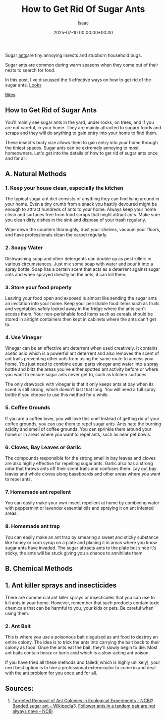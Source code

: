 ﻿---
title: How to Get Rid Of Sugar Ants
description: Sugar ants are tiny annoying insects and stubborn household bugs. Sugar ants are common during warm seasons when they come out of their nests to search for...
slug: /how-to-get-rid-of-sugar-ants/
date: 2025-07-10 00:00:00+00:00
lastmod: 2025-07-10 00:00:00+03:00
author: Isaac
categories:

- Ants

- Guide
tags:

- ants

- rid

- sugar
layout: post
---

Sugar [ants](https://pestpolicy.com/how-to-get-rid-of-ants-in-car/)are tiny annoying insects and stubborn household bugs.

Sugar ants are common during warm seasons when they come out of their nests to search for food.

In this post, I've discussed the 5 effective ways on how to get rid of the sugar ants. [Looks](https://pestpolicy.com/what-do-sugar-ants-look-like/)

[Bites](https://pestpolicy.com/do-sugar-ants-bite/)

##  How to Get Rid of Sugar Ants

You'll mainly see sugar ants in the yard, under rocks, on trees, and if you are not careful, in your home. They are mainly attracted to sugary foods and scraps and they will do anything to gain entry into your home to find them.

These insect's body size allows them to gain entry into your home through the tiniest spaces. Sugar ants can be extremely annoying to most homeowners. Let's get into the details of how to get rid of sugar ants once and for all:

##  A. Natural Methods

###  1. Keep your house clean, especially the kitchen

The typical sugar ant diet consists of anything they can find lying around in your home. Even a tiny crumb from a snack you hastily devoured might be enough to attract hundreds of ants to your home. Always keep your home clean and surfaces free from food scraps that might attract ants. Make sure you clean dirty dishes in the sink and dispose of your trash regularly.

Wipe down the counters thoroughly, dust your shelves, vacuum your floors, and have professionals clean the carpet regularly.

###  2. Soapy Water

Dishwashing soap and other detergents can double up as pest killers in various circumstances. Just mix some soap with water and pour it into a spray bottle. Soap has a certain scent that acts as a deterrent against sugar ants and when sprayed directly on the ants, it can kill them.

###  3. Store your food properly

Leaving your food open and exposed is almost like sending the sugar ants an invitation into your home. Keep your perishable food items such as fruits and vegetables safely locked away in the fridge where the ants can't access them. Your non-perishable food items such as cereals should be stored in airtight containers then kept in cabinets where the ants can't get to.

###  4. Use Vinegar

Vinegar can be an effective ant deterrent when used creatively. It contains acetic acid which is a powerful ant deterrent and also removes the scent of ant trails preventing other ants from using the same route to access your home. You just need to combine equal parts vinegar and water into a spray bottle and blitz the areas you've either spotted ant activity before or where you want to ensure sugar ants never get to, such as kitchen surfaces.

The only drawback with vinegar is that it only keeps ants at bay when its scent is still strong, which doesn't last that long. You will need a full spray bottle if you choose to use this method for a while.

###  5. Coffee Grounds

If you are a coffee lover, you will love this one! Instead of getting rid of your coffee grounds, you can use them to repel sugar ants. Ants hate the burning acidity and smell of coffee grounds. You can sprinkle them around your home or in areas where you want to repel ants, such as near pet bowls.

###  6. Cloves, Bay Leaves or Garlic

The compounds responsible for the strong smell in bay leaves and cloves are also highly effective for repelling sugar ants. Garlic also has a strong odor that throws ants off their scent trails and confuses them. Lay out bay leaves and whole cloves along baseboards and other areas where you want to repel ants.

###  7. Homemade ant repellent

You can easily make your own insect repellent at home by combining water with peppermint or lavender essential oils and spraying it on ant infested areas.

###  8. Homemade ant trap

You can easily make an ant trap by smearing a sweet and sticky substance like honey or corn syrup on a plate and placing it in areas where you know sugar ants have invaded. The sugar attracts ants to the plate but since it's sticky, the ants will be stuck giving you a chance to annihilate them.

##  B. Chemical Methods

##  1. Ant killer sprays and insecticides

There are commercial ant killer sprays or insecticides that you can use to kill ants in your home. However, remember that such products contain toxic chemicals that can be harmful to you, your kids or pets. Be careful when using them.

###  2. Ant Bait

This is where you use a poisonous bait disguised as ant food to destroy an entire colony. The idea is to trick the ants into carrying the bait back to their colony as food. Once the ants eat the bait, they'll slowly begin to die. Most ant baits contain borax or boric acid which is a slow-acting ant poison.

If you have tried all these methods and failed( which is highly unlikely), your next best option is to hire a professional exterminator to come in and deal with the ant problem for you once and for all.

##  Sources:

1. [Targeted Removal of Ant Colonies in Ecological Experiments - NCBI](https://www.ncbi.nlm.nih.gov/pmc/articles/PMC2999503/)2. [Banded sugar ant - Wikipedia](https://en.wikipedia.org/wiki/Banded_sugar_ant)3. [Follower ants in a tandem pair are not always nave - NCBI](https://www.ncbi.nlm.nih.gov/pmc/articles/PMC4448225/)
